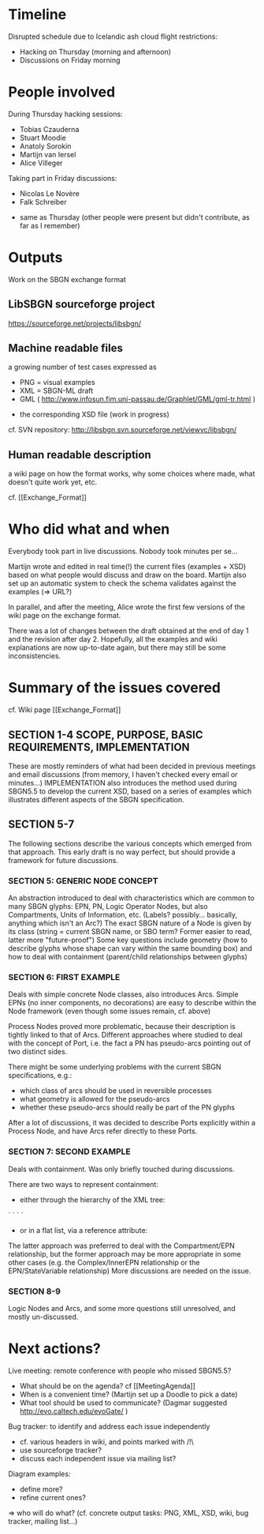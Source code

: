 Timeline
========

Disrupted schedule due to Icelandic ash cloud flight restrictions:

-   Hacking on Thursday (morning and afternoon)
-   Discussions on Friday morning

People involved
===============

During Thursday hacking sessions:

-   Tobias Czauderna
-   Stuart Moodie
-   Anatoly Sorokin
-   Martijn van Iersel
-   Alice Villeger

Taking part in Friday discussions:

-   Nicolas Le Novère
-   Falk Schreiber

+ same as Thursday (other people were present but didn't contribute, as far as I remember)

Outputs
=======

Work on the SBGN exchange format

LibSBGN sourceforge project
---------------------------

<https://sourceforge.net/projects/libsbgn/>

Machine readable files
----------------------

a growing number of test cases expressed as

-   PNG = visual examples
-   XML = SBGN-ML draft
-   GML ( <http://www.infosun.fim.uni-passau.de/Graphlet/GML/gml-tr.html> )

+ the corresponding XSD file (work in progress)

cf. SVN repository: <http://libsbgn.svn.sourceforge.net/viewvc/libsbgn/>

Human readable description
--------------------------

a wiki page on how the format works, why some choices where made, what doesn't quite work yet, etc.

cf. [[Exchange_Format]]

Who did what and when
=====================

Everybody took part in live discussions. Nobody took minutes per se...

Martijn wrote and edited in real time(!) the current files (examples + XSD) based on what people would discuss and draw on the board. Martijn also set up an automatic system to check the schema validates against the examples (=&gt; URL?)

In parallel, and after the meeting, Alice wrote the first few versions of the wiki page on the exchange format.

There was a lot of changes between the draft obtained at the end of day 1 and the revision after day 2. Hopefully, all the examples and wiki explanations are now up-to-date again, but there may still be some inconsistencies.

Summary of the issues covered
=============================

cf. Wiki page [[Exchange_Format]]

SECTION 1-4 SCOPE, PURPOSE, BASIC REQUIREMENTS, IMPLEMENTATION
--------------------------------------------------------------

These are mostly reminders of what had been decided in previous meetings and email discussions (from memory, I haven't checked every email or minutes...) IMPLEMENTATION also introduces the method used during SBGN5.5 to develop the current XSD, based on a series of examples which illustrates different aspects of the SBGN specification.

SECTION 5-7
-----------

The following sections describe the various concepts which emerged from that approach. This early draft is no way perfect, but should provide a framework for future discussions.

### SECTION 5: GENERIC NODE CONCEPT

An abstraction introduced to deal with characteristics which are common to many SBGN glyphs: EPN, PN, Logic Operator Nodes, but also Compartments, Units of Information, etc. (Labels? possibly... basically, anything which isn't an Arc?) The exact SBGN nature of a Node is given by its class (string = current SBGN name, or SBO term? Former easier to read, latter more "future-proof") Some key questions include geometry (how to describe glyphs whose shape can vary within the same bounding box) and how to deal with containment (parent/child relationships between glyphs)

### SECTION 6: FIRST EXAMPLE

Deals with simple concrete Node classes, also introduces Arcs. Simple EPNs (no inner components, no decorations) are easy to describe within the Node framework (even though some issues remain, cf. above)

Process Nodes proved more problematic, because their description is tightly linked to that of Arcs. Different approaches where studied to deal with the concept of Port, i.e. the fact a PN has pseudo-arcs pointing out of two distinct sides.

There might be some underlying problems with the current SBGN specifications, e.g.:

-   which class of arcs should be used in reversible processes
-   what geometry is allowed for the pseudo-arcs
-   whether these pseudo-arcs should really be part of the PN glyphs

After a lot of discussions, it was decided to describe Ports explicitly within a Process Node, and have Arcs refer directly to these Ports.

### SECTION 7: SECOND EXAMPLE

Deals with containment. Was only briefly touched during discussions.

There are two ways to represent containment:

-   either through the hierarchy of the XML tree:

<parent>
` `<child/>
` `<child/>
</parent>

-   or in a flat list, via a reference attribute:

<parent id="p1"/>
<child ref="p1"/>
<child ref="p1"/>

The latter approach was preferred to deal with the Compartment/EPN relationship, but the former approach may be more appropriate in some other cases (e.g. the Complex/InnerEPN relationship or the EPN/StateVariable relationship) More discussions are needed on the issue.

### SECTION 8-9

Logic Nodes and Arcs, and some more questions still unresolved, and mostly un-discussed.

Next actions?
=============

Live meeting: remote conference with people who missed SBGN5.5?

-   What should be on the agenda? cf [[MeetingAgenda]]
-   When is a convenient time? (Martijn set up a Doodle to pick a date)
-   What tool should be used to communicate? (Dagmar suggested <http://evo.caltech.edu/evoGate/> )

Bug tracker: to identify and address each issue independently

-   cf. various headers in wiki, and points marked with /!\\
-   use sourceforge tracker?
-   discuss each independent issue via mailing list?

Diagram examples:

-   define more?
-   refine current ones?

=&gt; who will do what? (cf. concrete output tasks: PNG, XML, XSD, wiki, bug tracker, mailing list...)